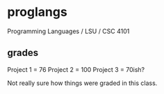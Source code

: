 proglangs
=========

Programming Languages / LSU / CSC 4101

grades
------
Project 1 = 76
Project 2 = 100
Project 3 = 70ish?

Not really sure how things were graded in this class. 